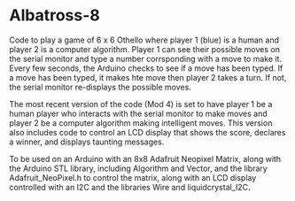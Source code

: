 # Albatross-8

Code to play a game of 6 x 6 Othello where player 1 (blue) is a human and player 2 is a computer algorithm. Player 1 can see their possible moves on the serial monitor and type a number corrsponding with a move to make it. Every few seconds, the Arduino checks to see if a move has been typed. If a move has been typed, it makes hte move then player 2 takes a turn. If not, the serial monitor re-displays the possible moves.

The most recent version of the code (Mod 4) is set to have player 1 be a human player who interacts with the serial monitor to make moves and player 2 be a computer algorithm making intelligent moves. This version also includes code to control an LCD display that shows the score, declares a winner, and displays taunting messages.

To be used on an Arduino with an 8x8 Adafruit Neopixel Matrix, along with the Arduino STL library, including Algorithm and Vector, and the library Adafruit_NeoPixel.h to control the matrix, along with an LCD display controlled with an I2C and the libraries Wire and liquidcrystal_I2C.
